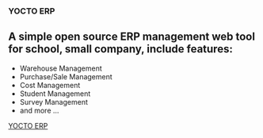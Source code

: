 ### YOCTO ERP
## A simple open source ERP management web tool for school, small company, include features:

 - Warehouse Management
 - Purchase/Sale Management
 - Cost Management
 - Student Management
 - Survey Management
 - and more ...

[YOCTO ERP](https://yoctoerp.com)
